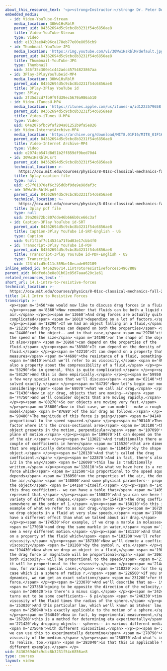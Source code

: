 ```yaml
---
about_this_resource_text: '<p><strong>Instructor:</strong> Dr. Peter Dourmashkin</p>'
embedded_media:
  - id: Video-YouTube-Stream
    media_location: 30Ww1HsRblM
    parent_uid: 84362694d5c9cbc8b3231f54c6856ae8
    title: Video-YouTube-Stream
    type: Video
    uid: e1313ae84b96ca178eb77e00e8056cb9
  - id: Thumbnail-YouTube-JPG
    media_location: 'https://img.youtube.com/vi/30Ww1HsRblM/default.jpg'
    parent_uid: 84362694d5c9cbc8b3231f54c6856ae8
    title: Thumbnail-YouTube-JPG
    type: Thumbnail
    uid: 346f35c300e1c442adc45754823867aa
  - id: 3Play-3PlayYouTubeid-MP4
    media_location: 30Ww1HsRblM
    parent_uid: 84362694d5c9cbc8b3231f54c6856ae8
    title: 3Play-3Play YouTube id
    type: 3Play
    uid: 2f35d3cd7fb9f9fd39ec5679a986a510
  - id: Video-iTunesU-MP4
    media_location: 'https://itunes.apple.com/us/itunes-u/id1223579658'
    parent_uid: 84362694d5c9cbc8b3231f54c6856ae8
    title: Video-iTunes U-MP4
    type: Video
    uid: 04e2076fbc9faf204a01252b9fa5e826
  - id: Video-InternetArchive-MP4
    media_location: 'https://archive.org/download/MIT8.01F16/MIT8_01F16_L14v01_360p.mp4'
    parent_uid: 84362694d5c9cbc8b3231f54c6856ae8
    title: Video-Internet Archive-MP4
    type: Video
    uid: e2074cb547d8d51b2ff859df9bed70d4
  - id: 30Ww1HsRblM.srt
    parent_uid: 84362694d5c9cbc8b3231f54c6856ae8
    technical_location: >-
      https://ocw.mit.edu/courses/physics/8-01sc-classical-mechanics-fall-2016/week-4-drag-forces-constraints-and-continuous-systems/14.1-intro-to-resistive-forces/14.1-intro-to-resistive-forces/30Ww1HsRblM.srt
    title: 3play caption file
    type: null
    uid: c57f01070ef6c395d6bf9de9e98daf3c
  - id: 30Ww1HsRblM.pdf
    parent_uid: 84362694d5c9cbc8b3231f54c6856ae8
    technical_location: >-
      https://ocw.mit.edu/courses/physics/8-01sc-classical-mechanics-fall-2016/week-4-drag-forces-constraints-and-continuous-systems/14.1-intro-to-resistive-forces/14.1-intro-to-resistive-forces/30Ww1HsRblM.pdf
    title: 3play pdf file
    type: null
    uid: 29a20872bc807dde46b666b0ce66c3af
  - id: Caption-3Play YouTube id-SRT
    parent_uid: 84362694d5c9cbc8b3231f54c6856ae8
    title: Caption-3Play YouTube id-SRT-English - US
    type: Caption
    uid: 9cf1f2af7c14534a71fbd03e17cbb4f0
  - id: Transcript-3Play YouTube id-PDF
    parent_uid: 84362694d5c9cbc8b3231f54c6856ae8
    title: Transcript-3Play YouTube id-PDF-English - US
    type: Transcript
    uid: f23fdfcd5e111c559be10ecade692109
inline_embed_id: 9456296714.1introtoresistiveforces54967808
parent_uid: b0dfeda3e8e01b02c85d7aaa620c1e61
related_resources_text: ''
short_url: 14.1-intro-to-resistive-forces
technical_location: >-
  https://ocw.mit.edu/courses/physics/8-01sc-classical-mechanics-fall-2016/week-4-drag-forces-constraints-and-continuous-systems/14.1-intro-to-resistive-forces/14.1-intro-to-resistive-forces
title: 14.1 Intro to Resistive Forces
transcript: >-
  <p><span m='3450'>We would now like to discuss drag forces in a fluid.</span>
  </p><p><span m='8360'>Now remember that fluids can be both a liquid or
  air.</span> </p><p><span m='13660'>And drag forces are actually quite
  complicated</span> <span m='16010'>depending on a lot of factors.</span>
  </p><p><span m='18290'>If we had an object falling in a fluid,</span> <span
  m='21210'>the drag forces can depend on both the properties</span> <span
  m='24400'>of the object-- and in that case,</span> <span m='29780'>it might be
  the speed or the size</span> <span m='34190'>or the shape of the object-- and
  it also</span> <span m='36860'>can depend on the properties of the
  fluid.</span> </p><p><span m='38980'>It can depend on the density of the
  fluid.</span> </p><p><span m='42210'>It can depend on a property that
  measures</span> <span m='44690'>the resistance of a fluid, something</span>
  <span m='46410'>which we'll refer to as viscosity,</span> <span m='49060'>and
  also a property about the compressibility of a fluid.</span> </p><p><span
  m='53290'>So in general, this is quite complicated.</span> </p><p><span
  m='58120'>And this is done empirically.</span> </p><p><span m='59950'>There's
  a few very special cases that we'll discuss</span> <span m='62140'>that can be
  solved exactly.</span> </p><p><span m='64739'>Now let's begin our modeling by
  considering</span> <span m='68070'>what we call air drag.</span> </p><p><span
  m='71430'>Now in air drag, objects that are moving--</span> <span
  m='74750'>and we'll consider objects that are moving rapidly.</span>
  </p><p><span m='80270'>So our objects are moving very fast.</span>
  </p><p><span m='83680'>Now in that case, we can model-- make a rough
  model</span> <span m='87680'>of the air drag as follows.</span> </p><p><span
  m='90480'>The magnitude of this force is going</span> <span m='94140'>to be
  proportional to the speed squared.</span> </p><p><span m='98140'>There'll be a
  factor where it's the cross-sectional area</span> <span m='103180'>that the
  object presents in the motion, perpendicular</span> <span m='107090'>to the
  plane of motion.</span> </p><p><span m='109070'>It can depend on the density
  of the air.</span> </p><p><span m='113021'>And traditionally there are a
  couple of coefficients in here</span> <span m='115520'>that are dimensionless
  that are empirically determined</span> <span m='118450'>by the shape of the
  object.</span> </p><p><span m='120130'>And that's called the drag
  coefficient.</span> </p><p><span m='122870'>And in fact, there's also a factor
  1/2 in the way</span> <span m='126090'>this law is traditionally
  written.</span> </p><p><span m='128110'>So what we have here is a resistive
  force which</span> <span m='132590'>is proportional to the speed squared and
  depends</span> <span m='136050'>on the properties of the air, the density of
  the air,</span> <span m='140800'>and some physical parameters-- properties of
  the object</span> <span m='144160'>itself.</span> </p><p><span m='145410'>Now
  this drag coefficient-- we can have a table that</span> <span m='149570'>can
  represent that.</span> </p><p><span m='150829'>And you can see here that for a
  variety of different shapes,</span> <span m='154710'>the drag coefficient is
  somewhere on the order of 1.</span> </p><p><span m='160110'>So this is an
  example of what we refer to as air drag.</span> </p><p><span m='167200'>When
  we drop objects in a fluid at very slow speeds,</span> <span m='170800'>we
  have a different effect than what we talked about air drag.</span>
  </p><p><span m='174530'>For example, if we drop a marble in molasses</span>
  <span m='177030'>and drop the same marble in water,</span> <span m='178840'>we
  see a very different motion.</span> </p><p><span m='181130'>And that depends
  on a property of the fluid which</span> <span m='183200'>we'll refer to as
  viscosity.</span> </p><p><span m='187330'>Now we'll denote a coefficient of
  viscosity</span> <span m='191260'>by the symbol n, eta.</span> </p><p><span
  m='194430'>Now when we drop an object in a fluid,</span> <span m='198500'>that
  the drag force in magnitude will be proportional</span> <span m='206150'>to
  both viscosity-- will be proportional to the speed</span> <span m='210660'>and
  it will be proportional to the viscosity.</span> </p><p><span m='214400'>And
  now, for various special cases,</span> <span m='218220'>so for the special
  case which is a sphere of radius r,</span> <span m='226500'>if you study fluid
  dynamics, we can get an exact solution</span> <span m='231200'>for this drag
  force.</span> </p><p><span m='233070'>And we'll describe that as-- it's</span>
  <span m='237350'>going to be opposite the direction of the velocity,</span>
  <span m='240420'>so there's a minus sign.</span> </p><p><span m='242420'>There
  turns out to be some coefficients-- 6 pi</span> <span m='246330'>times the
  viscosity of the fluid times the radius of the sphere.</span> </p><p><span
  m='253030'>And this particular law, which we'll known as Stokes' law,</span>
  <span m='258940'>is exactly applicable to the motion of a sphere.</span>
  </p><p><span m='264040'>Now in fact, by experimental measurement,</span> <span
  m='267280'>this is a method for determining eta experimentally</span> <span
  m='271420'>by dropping objects-- spheres-- in various different media</span>
  <span m='275646'>with different viscosities.</span> </p><p><span m='276770'>So
  we can use this to experimentally determine</span> <span m='278790'>the
  viscosity of the medium.</span> </p><p><span m='280570'>And what's important
  to realize, too,</span> <span m='283040'>is that this is applicable to many
  different examples.</span> </p>
uid: 84362694d5c9cbc8b3231f54c6856ae8
type: courses
layout: video
---
```


